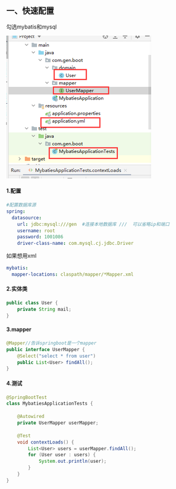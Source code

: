 ## 一、快速配置

勾选mybatis和mysql

![](img/mybaties1.png)

#### 1.配置

```yaml
#配置数据库源
spring:
  datasource:
    url: jdbc:mysql:///gen  #连接本地数据库 ///  可以省略ip和端口
    username: root
    password: 1001086
    driver-class-name: com.mysql.cj.jdbc.Driver

```

如果想用xml

```yaml
mybatis:
  mapper-locations: claspath/mapper/*Mapper.xml
```

#### 2.实体类

```java
public class User {
    private String mail;
}
```

#### 3.mapper

```java
@Mapper//告诉springboot是一个mapper
public interface UserMapper {
    @Select("select * from user")
    public List<User> findAll();
}
```

####  4.测试

```java
@SpringBootTest
class MybatiesApplicationTests {

    @Autowired
    private UserMapper userMapper;

    @Test
    void contextLoads() {
        List<User> users = userMapper.findAll();
        for (User user : users) {
            System.out.println(user);
        }
    }
}
```

